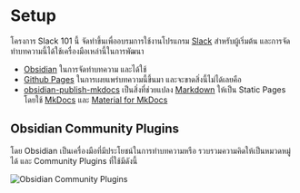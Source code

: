 # Setup

โครงการ Slack 101 นี้ จัดทำขึ้นเพื่ออบรมการใช้งานโปรแกรม [Slack](https://www.slack.com) สำหรับผู้เริ่มต้น และการจัดทำบทความนี้ได้ใช้เครื่องมือเหล่านี้ในการพัฒนา

- [Obsidian](https://obsidian.md) ในการจัดทำบทความ และได้ใช้
- [Github Pages](https://pages.github.com) ในการเผยแพร่บทความนี้ขึ้นมา และจะขาดสิ่งนี้ไม่ได้เลยคือ
- [obsidian-publish-mkdocs](https://github.com/jobindjohn/obsidian-publish-mkdocs) เป็นสิ่งที่ช่วยแปลง [Markdown](https://www.markdownguide.org/) ให้เป็น Static Pages โดยใช้ [MkDocs](https://www.mkdocs.org/) และ [Material for MkDocs](https://squidfunk.github.io/mkdocs-material/)

## Obsidian Community Plugins

โดย Obsidian เป็นเครื่องมือที่มีประโยชน์ในการทำบทความหรือ รวบรวมความคิดให้เป็นหมวดหมู่ได้ และ Community Plugins ที่ใช้มีดังนี้

![Obsidian Community Plugins](../images/obsidian-plugins.jpg)

